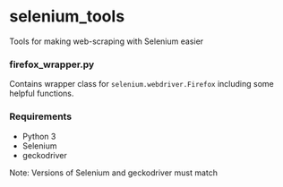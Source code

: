 # selenium_tools
Tools for making web-scraping with Selenium easier

### firefox_wrapper.py
Contains wrapper class for `selenium.webdriver.Firefox` including some helpful functions.

### Requirements
* Python 3
* Selenium
* geckodriver

Note: Versions of Selenium and geckodriver must match
